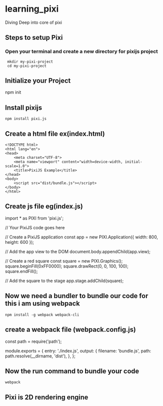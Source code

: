 # learning_pixi

Diving Deep into core of pixi

## Steps to setup Pixi

### Open your terminal and create a new directory for pixijs project

     mkdir my-pixi-project
     cd my-pixi-project

## Initialize your Project

npm init

## Install pixijs

    npm install pixi.js

## Create a html file ex(index.html)

    <!DOCTYPE html>
    <html lang="en">
    <head>
        <meta charset="UTF-8">
        <meta name="viewport" content="width=device-width, initial-scale=1.0">
        <title>PixiJS Example</title>
    </head>
    <body>
        <script src="dist/bundle.js"></script>
    </body>
    </html>

## Create js file eg(index.js)

import \* as PIXI from 'pixi.js';

// Your PixiJS code goes here

// Create a PixiJS application
const app = new PIXI.Application({ width: 800, height: 600 });

// Add the app view to the DOM
document.body.appendChild(app.view);

// Create a red square
const square = new PIXI.Graphics();
square.beginFill(0xFF0000);
square.drawRect(0, 0, 100, 100);
square.endFill();

// Add the square to the stage
app.stage.addChild(square);

## Now we need a bundler to bundle our code for this i am using webpack

    npm install -g webpack webpack-cli

## create a webpack file (webpack.config.js)

const path = require('path');

module.exports = {
entry: './index.js',
output: {
filename: 'bundle.js',
path: path.resolve(\_\_dirname, 'dist'),
},
};

## Now the run command to bundle your code

    webpack

## Pixi is 2D rendering engine
